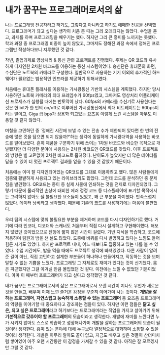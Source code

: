 # 내가 꿈꾸는 프로그래머로서의 삶

나는 프로그래밍 전공자라고 하기도, 그렇다고 아니라고 하기도 애매한 전공을 선택했다. 프로그래머가 되고 싶다는 생각이 처음 든 때는 그리 오래되지는 않았다. 수업을 듣고, 과제를 하며 프로그래밍을 배우기는 했다. 하지만 그리 큰 흥미를 느끼지는 못했다. 학과 과정 중 프로그래밍 비중이 높지 않았고, 그마저도 정해진 과정 속에서 정해진 프로그램만 작성하다보니 지루했던 것 같다. 

작년, 졸업과제로 영상처리 & 통신 관련 프로젝트를 진행했다. 주제는 QR 코드와 유사하게 디자인한 2차원 바코드를 이용하는 통신 시스템이었다. 송신단은 휴대폰의 화면, 수신단은 노트북의 카메라로 구성했다. 일반적으로 사용하는 기기 이외의 추가적인 하드웨어가 필요없는 범용적인 인프라를 제공하기 위해서였다.

처음에는 휴대폰 플래시를 이용하는 가시광통신 기반의 시스템을 계획했다. 하지만 당시 사용하던 노트북 카메라의 최대 프레임수가 60fps였고, 그마저도 영상처리 어플리케이션 프로세스가 실행될 때에는 반토막이 났다. 60fps의 카메라를 수신기로 사용한다는 것은 한 bit가 한 번의 on/off로 이루어진 가시광통신에서 최대 비트레이트는 60bps이라는 말이고, Giga 급 bps가 상용화 되고있는 요즈음 이렇게 느린 시스템을 아무도 이용할 것 같지 않았다.

며칠을 고민하던 중 '정해진 시간에 보낼 수 있는 전송 수가 제한되어 있다면 한 번의 전송에 많은 것을 담으면 되지 않을까?'하는 생각에 동일하게 가시광대역을 사용하는 바코드를 알아보았다. 흔히 제품을 구분하기 위해 쓰이는 1차원 바코드와 비슷한 목적으로 개발됐지만 더 다양한 분야에 사용되는 2차원 바코드인 QR코드를 찾았다. 이후 프로젝트의 방향은 별 고민없이  2차원 바코드로 좁혀졌다.  난이도가 높았지만 더 많은 데이터를 담을 수 있어 더 멋진  프로젝트 결과를 얻을 수 있을 것 같았기 때문이다.

처음에는 이미 잘 디자인되어있는 QR코드를 그대로 이용하려고 했다. 많은 사람들에게 검증돼 활발하게 사용되고 있는 라이브러리도 많았다. 그런데 코드를 분석하던 중 문제점을 발견했다. QR코드는 종이 등 실제 사물에 인쇄하는 것을 전제로 디자인되었다. 그렇기 때문에 물리적인 손상에 대비한 에러 정정 코드 등 디스플레이에 표기할 목적에서는 고려하지 않아도 될 불필요한 요소들이 있었고, 꽤 큰 부분을 차지했다. 만족스럽지 않았다. 데이터 낭비라고 생각했다. 때문에 기존의 코드를 사용하기에는 마음이 불편했다. 

우리 팀의 시스템에 맞춰 불필요한 부분을 제거하며 코드를 다시 디자인하기로 했다. 거기에 따라 인코더, 디코더와 스캐너도 처음부터 직접 다시 설계하고 구현해야했다. 해보지 않았던 것이었으므로 진행에 짧지 않은 시간이 걸렸다. 기반 지식을 학습하고, 코드에 적용하며 팀원과 밤을 샌 날도 많았다. 도중에 바퀴를 다시 발명하고 있다는 느낌도 들어 힘든 시기도 있었다. 하지만 프로젝트 내내, 어느 때보다도 집중하고 있는 나를 볼 수 있었다. 수업 시간에도, 밥을 먹을 때에도 프로젝트 생각에 빠져있었다. 다른 사람이 알려준 길이 아닌, 직접 고민하고 설계한 부분들이 하나하나 만들어지고, 작동하는 것을 보며 말할 수 없는 기쁨을 느꼈다. 프로그래밍 그 자체로도 재미가 있다는 것이 신기했다. 몸은 피곤했지만 그걸 이겨낼 만큼 몰입했던 것 같다. 이전에는 느낄 수 없었던 기분이었다. 아마 이 때부터 프로그래머가 되고 싶다고 생각했던 것 같다.

내가 꿈꾸는 프로그래머로서의 삶은 프로그래머로서 오랜 시간이 지나도 무언가 새로운 것을 만들고, 배우며 이때 느낀 즐거운 감정을 꾸준히 이어가며 사는 것이다. **개발을 잘 하는 프로그래머**, **자연스럽고 능숙하게 소통할 수 있는 프로그래머** 등 요즈음 프로그래머의 역량을 이야기할 때 중요하다고 강조하는 점들이 있다. 하지만 이런 점들은 **닮고 싶은, 되고 싶은 프로그래머**라고 하기보다는 프로그래머라는 직업을 가지고 살아가기 위해 **기본적으로 갖추어야 할 프로그래머**의 모습이라고 생각한다. 개발에 재미를 느낀다면 누가 시키지 않아도 스스로 학습하고 성장해나가며 개발을 잘하는 프로그래머의 모습이 될 것이라 생각한다. 흥미 있는 분야에 대해 누구보다 열정적으로 대화하며 소통할 수 있을 것이라 생각한다. 개발은 아무리 알아도 끝이 없고, 지금도 배우고 싶은 것들이 산더미처럼 쌓여있어 아주 오랜 시간동안 이 감정을 가져갈 수 있을 것 같다. 아직은 잘 모르겠지만 그럴 것 같다.